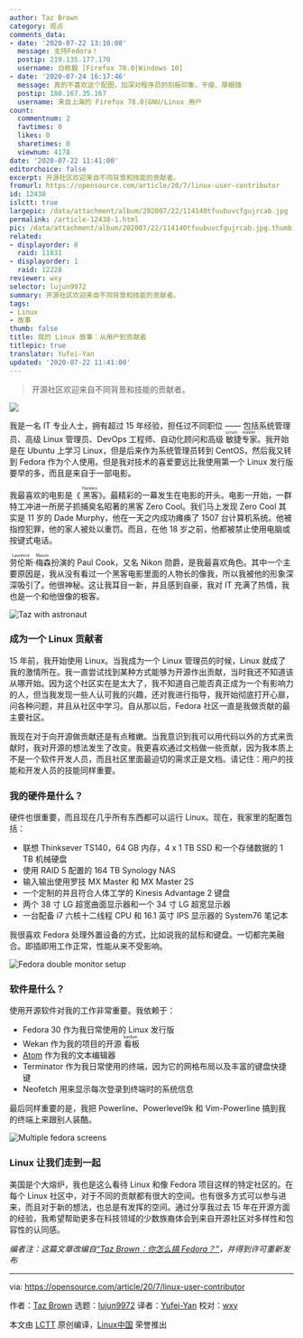 ```yaml
---
author: Taz Brown
category: 观点
comments_data:
- date: '2020-07-22 13:10:08'
  message: 支持Fedora！
  postip: 219.135.177.170
  username: 白栋毅 [Firefox 78.0|Windows 10]
- date: '2020-07-24 16:17:46'
  message: 真的不喜欢这个配图，加深对程序员的刻板印象，干瘦、厚眼镜
  postip: 180.167.35.167
  username: 来自上海的 Firefox 78.0|GNU/Linux 用户
count:
  commentnum: 2
  favtimes: 0
  likes: 0
  sharetimes: 0
  viewnum: 4178
date: '2020-07-22 11:41:00'
editorchoice: false
excerpt: 开源社区欢迎来自不同背景和技能的贡献者。
fromurl: https://opensource.com/article/20/7/linux-user-contributor
id: 12438
islctt: true
largepic: /data/attachment/album/202007/22/114140tfuubuvcfgujrcab.jpg
permalink: /article-12438-1.html
pic: /data/attachment/album/202007/22/114140tfuubuvcfgujrcab.jpg.thumb.jpg
related:
- displayorder: 0
  raid: 11831
- displayorder: 1
  raid: 12228
reviewer: wxy
selector: lujun9972
summary: 开源社区欢迎来自不同背景和技能的贡献者。
tags:
- Linux
- 故事
thumb: false
title: 我的 Linux 故事：从用户到贡献者
titlepic: true
translator: Yufei-Yan
updated: '2020-07-22 11:41:00'
---
```



> 
> 开源社区欢迎来自不同背景和技能的贡献者。
> 
> 
> 


![](/data/attachment/album/202007/22/114140tfuubuvcfgujrcab.jpg)


我是一名 IT 专业人士，拥有超过 15 年经验，担任过不同职位 —— 包括系统管理员、高级 Linux 管理员、DevOps 工程师、自动化顾问和高级<ruby> 敏捷专家 <rt>  scrum master </rt></ruby>。我开始是在 Ubuntu 上学习 Linux，但是后来作为系统管理员转到 CentOS，然后我又转到 Fedora 作为个人使用。但是我对技术的喜爱要远比我使用第一个 Linux 发行版要早的多，而且是来自于一部电影。


我最喜欢的电影是《<ruby> 黑客 <rt>  Hackers </rt></ruby>》。最精彩的一幕发生在电影的开头。电影一开始，一群特工冲进一所房子抓捕臭名昭著的黑客 Zero Cool。我们马上发现 Zero Cool 其实是 11 岁的 Dade Murphy，他在一天之内成功瘫痪了 1507 台计算机系统。他被指控犯罪，他的家人被处以重罚。而且，在他 18 岁之前，他都被禁止使用电脑或按键式电话。


<ruby> 劳伦斯·梅森 <rt>  Laurence Mason </rt></ruby>扮演的 Paul Cook，又名 Nikon 勋爵，是我最喜欢角色。其中一个主要原因是，我从没有看过一个黑客电影里面的人物长的像我，所以我被他的形象深深吸引了。他很神秘。这让我耳目一新，并且感到自豪，我对 IT 充满了热情，我也是一个和他很像的极客。


![Taz with astronaut](/data/attachment/album/202007/22/114207eb5ox77kq25k65bo.png "Taz with astronaut")


### 成为一个 Linux 贡献者


15 年前，我开始使用 Linux。当我成为一个 Linux 管理员的时候，Linux 就成了我的激情所在。我一直尝试找到某种方式能够为开源作出贡献，当时我还不知道该从哪开始。因为这个社区实在是太大了，我不知道自己能否真正成为一个有影响力的人，但当我发现一些人认可我的兴趣，还对我进行指导，我开始彻底打开心扉，问各种问题，并且从社区中学习。自从那以后，Fedora 社区一直是我做贡献的最主要社区。


我现在对于向开源做贡献还是有点稚嫩。当我意识到我可以用代码以外的方式来贡献时，我对开源的想法发生了改变。我更喜欢通过文档做一些贡献，因为我本质上不是一个软件开发人员，而且社区里面最迫切的需求正是文档。请记住：用户的技能和开发人员的技能同样重要。


### 我的硬件是什么？


硬件也很重要，而且现在几乎所有东西都可以运行 Linux。现在，我家里的配置包括：


* 联想 Thinksever TS140，64 GB 内存，4 x 1 TB SSD 和一个存储数据的 1 TB 机械硬盘
* 使用 RAID 5 配置的 164 TB Synology NAS
* 输入输出使用罗技 MX Master 和 MX Master 2S
* 一个定制的并且符合人体工学的 Kinesis Advantage 2 键盘
* 两个 38 寸 LG 超宽曲面显示器和一个 34 寸 LG 超宽显示器
* 一台配备 i7 六核十二线程 CPU 和 16.1 英寸 IPS 显示器的 System76 笔记本


我很喜欢 Fedora 处理外置设备的方式，比如说我的鼠标和键盘。一切都完美融合。即插即用工作正常，性能从来不受影响。


![Fedora double monitor setup](/data/attachment/album/202007/22/114213dxxx288qz44x8hqn.jpg "Fedora double monitor setup")


### 软件是什么？


使用开源软件对我的工作非常重要。我依赖于：


* Fedora 30 作为我日常使用的 Linux 发行版
* Wekan 作为我的项目的开源<ruby> 看板 <rt>  kanban </rt></ruby>
* [Atom](https://fedoramagazine.org/install-atom-fedora/) 作为我的文本编辑器
* Terminator 作为我日常使用的终端，因为它的网格布局以及丰富的键盘快捷键
* Neofetch 用来显示每次登录到终端时的系统信息


最后同样重要的是，我把 Powerline、Powerlevel9k 和 Vim-Powerline 搞到我的终端上来跟别人装酷。


![Multiple fedora screens](/data/attachment/album/202007/22/114215aiefqqe638meocjf.jpg "Multiple fedora screens")


### Linux 让我们走到一起


美国是个大熔炉，我也是这么看待 Linux 和像 Fedora 项目这样的特定社区的。在每个 Linux 社区中，对于不同的贡献都有很大的空间。也有很多方式可以参与进来，而且对于新的想法，也总是有发挥的空间。通过分享我过去 15 年在开源方面的经验，我希望帮助更多在科技领域的少数族裔体会到来自开源社区对多样性和包容性的认同感。


*编者注：这篇文章改编自[“Taz Brown：你怎么搞 Fedora？”](https://fedoramagazine.org/taz-brown-how-do-you-fedora/)，并得到许可重新发布*




---


via: <https://opensource.com/article/20/7/linux-user-contributor>


作者：[Taz Brown](https://opensource.com/users/heronthecli) 选题：[lujun9972](https://github.com/lujun9972) 译者：[Yufei-Yan](https://github.com/Yufei-Yan) 校对：[wxy](https://github.com/wxy)


本文由 [LCTT](https://github.com/LCTT/TranslateProject) 原创编译，[Linux中国](https://linux.cn/) 荣誉推出